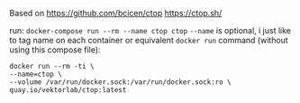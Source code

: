 Based on https://github.com/bcicen/ctop https://ctop.sh/

run: `docker-compose run --rm --name ctop ctop`
`--name` is optional, i just like to tag name on each container
or equivalent `docker run` command (without using this compose file):

```
docker run --rm -ti \
--name=ctop \
--volume /var/run/docker.sock:/var/run/docker.sock:ro \
quay.io/vektorlab/ctop:latest
```